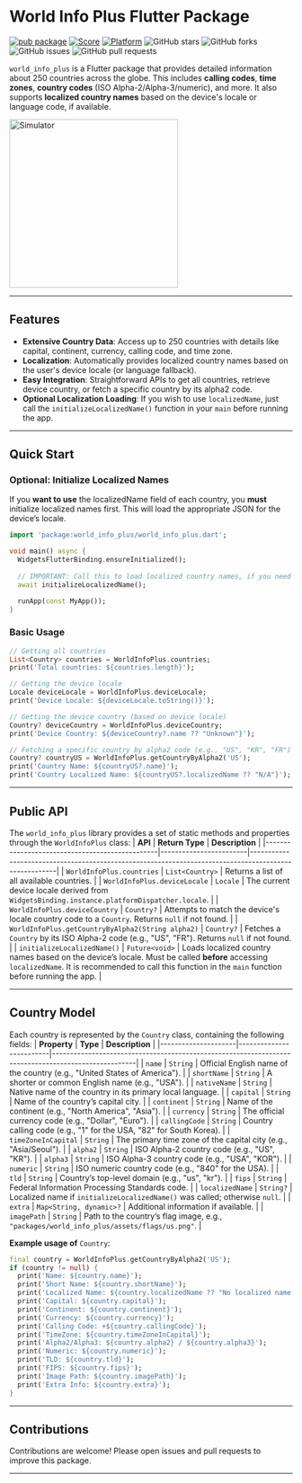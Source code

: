 # World Info Plus Flutter Package

[![pub package](https://img.shields.io/pub/v/world_info_plus.svg)](https://pub.dev/packages/world_info_plus)
[![Score](https://img.shields.io/pub/points/world_info_plus?label=Score&logo=dart)](https://pub.dev/packages/world_info_plus/score)
[![Platform](https://img.shields.io/badge/Platform-Android%20|%20iOS%20|%20macOS%20|%20Web%20|%20Windows%20|%20Linux%20-blue.svg?logo=flutter)](https://pub.dev/packages/world_info_plus)
![GitHub stars](https://img.shields.io/github/stars/your-repo/world_info_plus)
![GitHub forks](https://img.shields.io/github/forks/your-repo/world_info_plus)
![GitHub issues](https://img.shields.io/github/issues/your-repo/world_info_plus)
![GitHub pull requests](https://img.shields.io/github/issues-pr/your-repo/world_info_plus)

`world_info_plus` is a Flutter package that provides detailed information about 250 countries across the globe. This includes **calling codes**, **time zones**, **country codes** (ISO Alpha-2/Alpha-3/numeric), and more. It also supports **localized country names** based on the device's locale or language code, if available.

<img src="https://github.com/user-attachments/assets/aa064597-dffb-4a7a-acb3-88293f32b645" alt="Simulator" width="300"/>

---

## Features

- **Extensive Country Data**: Access up to 250 countries with details like capital, continent, currency, calling code, and time zone.
- **Localization**: Automatically provides localized country names based on the user's device locale (or language fallback).
- **Easy Integration**: Straightforward APIs to get all countries, retrieve device country, or fetch a specific country by its alpha2 code.
- **Optional Localization Loading**: If you wish to use `localizedName`, just call the `initializeLocalizedName()` function in your `main` before running the app.

---

## Quick Start
### Optional: Initialize Localized Names
If you **want to use** the localizedName field of each country, you **must** initialize localized names first. This will load the appropriate JSON for the device’s locale.

```dart
import 'package:world_info_plus/world_info_plus.dart';

void main() async {
  WidgetsFlutterBinding.ensureInitialized();
  
  // IMPORTANT: Call this to load localized country names, if you need them.
  await initializeLocalizedName();

  runApp(const MyApp());
}
```
### Basic Usage
```dart
// Getting all countries
List<Country> countries = WorldInfoPlus.countries;
print('Total countries: ${countries.length}');

// Getting the device locale
Locale deviceLocale = WorldInfoPlus.deviceLocale;
print('Device Locale: ${deviceLocale.toString()}');

// Getting the device country (based on device locale)
Country? deviceCountry = WorldInfoPlus.deviceCountry;
print('Device Country: ${deviceCountry?.name ?? "Unknown"}');

// Fetching a specific country by alpha2 code (e.g., "US", "KR", "FR")
Country? countryUS = WorldInfoPlus.getCountryByAlpha2('US');
print('Country Name: ${countryUS?.name}');
print('Country Localized Name: ${countryUS?.localizedName ?? "N/A"}');
```
---
## Public API
The `world_info_plus` library provides a set of static methods and properties through the `WorldInfoPlus` class:
| **API**                                        | **Return Type**       | **Description**                                                                                      |
|------------------------------------------------|------------------------|------------------------------------------------------------------------------------------------------|
| `WorldInfoPlus.countries`                      | `List<Country>`        | Returns a list of all available countries.                                                           |
| `WorldInfoPlus.deviceLocale`                   | `Locale`               | The current device locale derived from `WidgetsBinding.instance.platformDispatcher.locale`.           |
| `WorldInfoPlus.deviceCountry`                  | `Country?`             | Attempts to match the device's locale country code to a `Country`. Returns `null` if not found.       |
| `WorldInfoPlus.getCountryByAlpha2(String alpha2)` | `Country?`             | Fetches a `Country` by its ISO Alpha-2 code (e.g., "US", "FR"). Returns `null` if not found.          |
| `initializeLocalizedName()`                    | `Future<void>`         | Loads localized country names based on the device’s locale. Must be called **before** accessing `localizedName`. It is recommended to call this function in the `main` function before running the app. |

---
## Country Model
Each country is represented by the `Country` class, containing the following fields:
| **Property**        | **Type**                | **Description**                                                                                     |
|---------------------|-------------------------|-----------------------------------------------------------------------------------------------------|
| `name`              | `String`                | Official English name of the country (e.g., "United States of America").                            |
| `shortName`         | `String`                | A shorter or common English name (e.g., "USA").                                           |
| `nativeName`        | `String`                | Native name of the country in its primary local language.                                           |
| `capital`           | `String`                | Name of the country’s capital city.                                                                 |
| `continent`         | `String`                | Name of the continent (e.g., "North America", "Asia").                                              |
| `currency`          | `String`                | The official currency code (e.g., "Dollar", "Euro").                                                    |
| `callingCode`       | `String`                | Country calling code (e.g., "1" for the USA, "82" for South Korea).                                 |
| `timeZoneInCapital` | `String`                | The primary time zone of the capital city (e.g., "Asia/Seoul").                                      |
| `alpha2`            | `String`                | ISO Alpha-2 country code (e.g., "US", "KR").                                                        |
| `alpha3`            | `String`                | ISO Alpha-3 country code (e.g., "USA", "KOR").                                                      |
| `numeric`           | `String`                | ISO numeric country code (e.g., "840" for the USA).                                                 |
| `tld`               | `String`                | Country’s top-level domain (e.g., "us", "kr").                                                    |
| `fips`              | `String`                | Federal Information Processing Standards code.                                                      |
| `localizedName`     | `String?`               | Localized name if `initializeLocalizedName()` was called; otherwise `null`.                         |
| `extra`             | `Map<String, dynamic>?` | Additional information if available.                                                                |
| `imagePath`         | `String`                | Path to the country’s flag image, e.g., `"packages/world_info_plus/assets/flags/us.png"`.           |

**Example usage of** `Country`:
```dart
final country = WorldInfoPlus.getCountryByAlpha2('US');
if (country != null) {
  print('Name: ${country.name}');
  print('Short Name: ${country.shortName}');
  print('Localized Name: ${country.localizedName ?? "No localized name loaded"}');
  print('Capital: ${country.capital}');
  print('Continent: ${country.continent}');
  print('Currency: ${country.currency}');
  print('Calling Code: +${country.callingCode}');
  print('TimeZone: ${country.timeZoneInCapital}');
  print('Alpha2/Alpha3: ${country.alpha2} / ${country.alpha3}');
  print('Numeric: ${country.numeric}');
  print('TLD: ${country.tld}');
  print('FIPS: ${country.fips}');
  print('Image Path: ${country.imagePath}');
  print('Extra Info: ${country.extra}');
}
```

---
## Contributions
Contributions are welcome! Please open issues and pull requests to improve this package.

---
